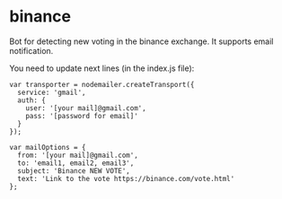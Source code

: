 # binance

Bot for detecting new voting in the binance exchange. It supports email notification.

You need to update next lines (in the index.js file):
```
var transporter = nodemailer.createTransport({
  service: 'gmail',
  auth: {
    user: '[your mail]@gmail.com',
    pass: '[password for email]'
  }
});

var mailOptions = {
  from: '[your mail]@gmail.com',
  to: 'email1, email2, email3',
  subject: 'Binance NEW VOTE',
  text: 'Link to the vote https://binance.com/vote.html'
};

```
